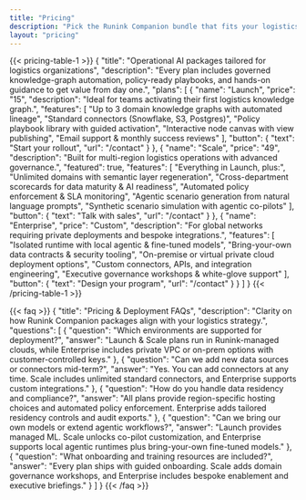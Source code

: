 ```yaml
---
title: "Pricing"
description: "Pick the Runink Companion bundle that fits your logistics analytics journey."
layout: "pricing"
---
```


{{< pricing-table-1 >}}
{
    "title": "Operational AI packages tailored for logistics organizations",
    "description": "Every plan includes governed knowledge-graph automation, policy-ready playbooks, and hands-on guidance to get value from day one.",
    "plans": [
        {
            "name": "Launch",
            "price": "15",
            "description": "Ideal for teams activating their first logistics knowledge graph.",
            "features": [
                "Up to 3 domain knowledge graphs with automated lineage",
                "Standard connectors (Snowflake, S3, Postgres)",
                "Policy playbook library with guided activation",
                "Interactive node canvas with view publishing",
                "Email support & monthly success reviews"
            ],
            "button": {
                "text": "Start your rollout",
                "url": "/contact"
            }
        },
        {
            "name": "Scale",
            "price": "49",
            "description": "Built for multi-region logistics operations with advanced governance.",
            "featured": true,
            "features": [
                "Everything in Launch, plus:",
                "Unlimited domains with semantic layer regeneration",
                "Cross-department scorecards for data maturity & AI readiness",
                "Automated policy enforcement & SLA monitoring",
                "Agentic scenario generation from natural language prompts",
                "Synthetic scenario simulation with agentic co-pilots"
            ],
            "button": {
                "text": "Talk with sales",
                "url": "/contact"
            }
        },
        {
            "name": "Enterprise",
            "price": "Custom",
            "description": "For global networks requiring private deployments and bespoke integrations.",
            "features": [
                "Isolated runtime with local agentic & fine-tuned models",
                "Bring-your-own data contracts & security tooling",
                "On-premise or virtual private cloud deployment options",
                "Custom connectors, APIs, and integration engineering",
                "Executive governance workshops & white-glove support"
            ],
            "button": {
                "text": "Design your program",
                "url": "/contact"
            }
        }
    ]
}
{{< /pricing-table-1 >}}

{{< faq >}}
{
    "title": "Pricing & Deployment FAQs",
    "description": "Clarity on how Runink Companion packages align with your logistics strategy.",
    "questions": [
        {
            "question": "Which environments are supported for deployment?",
            "answer": "Launch & Scale plans run in Runink-managed clouds, while Enterprise includes private VPC or on-prem options with customer-controlled keys."
        },
        {
            "question": "Can we add new data sources or connectors mid-term?",
            "answer": "Yes. You can add connectors at any time. Scale includes unlimited standard connectors, and Enterprise supports custom integrations."
        },
        {
            "question": "How do you handle data residency and compliance?",
            "answer": "All plans provide region-specific hosting choices and automated policy enforcement. Enterprise adds tailored residency controls and audit exports."
        },
        {
            "question": "Can we bring our own models or extend agentic workflows?",
            "answer": "Launch provides managed ML. Scale unlocks co-pilot customization, and Enterprise supports local agentic runtimes plus bring-your-own fine-tuned models."
        },
        {
            "question": "What onboarding and training resources are included?",
            "answer": "Every plan ships with guided onboarding. Scale adds domain governance workshops, and Enterprise includes bespoke enablement and executive briefings."
        }
    ]
}
{{< /faq >}}
